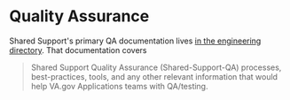 # Quality Assurance

Shared Support's primary QA documentation lives [in the engineering directory](../../vsa/engineering/qa#readme). That documentation covers

> Shared Support Quality Assurance (Shared-Support-QA) processes, best-practices, tools, and any other relevant information that would help VA.gov Applications teams with QA/testing.

